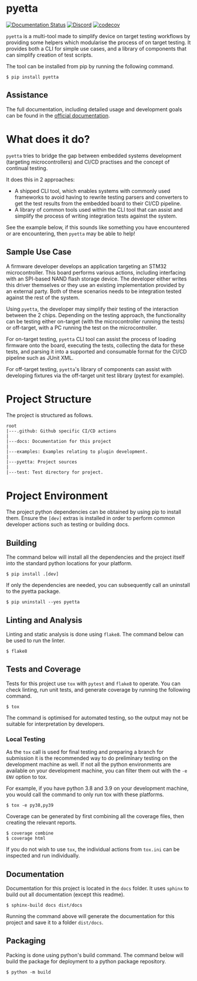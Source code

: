 # pyetta

[![Documentation Status](https://readthedocs.org/projects/pyetta/badge/?version=latest)](https://pyetta.readthedocs.io/en/latest/)
[![Discord](https://img.shields.io/discord/1005420113194930309?color=C5F0A4)](https://discord.gg/4cmv4vrmYC)
[![codecov](https://codecov.io/gh/kenkaijie/pyetta/branch/master/graph/badge.svg?token=7PFFKAUR25)](https://codecov.io/gh/kenkaijie/pyetta)

`pyetta` is a multi-tool made to simplify device on target testing workflows by
providing some helpers which modularise the process of on target testing. It
provides both a CLI for simple use cases, and a library of components that can
simplify creation of test scripts.

The tool can be installed from pip by running the following command.

```shell
$ pip install pyetta
```

## Assistance

The full documentation, including detailed usage and development goals can 
be found in the [official documentation](https://pyetta.readthedocs.io/en/latest/).

# What does it do?

`pyetta` tries to bridge the gap between embedded systems development 
(targeting microcontrollers) and CI/CD practises and the concept of 
continual testing.

It does this in 2 approaches:

- A shipped CLI tool, which enables systems with commonly used frameworks to 
  avoid having to rewrite testing parsers and converters to get the test 
  results from the embedded board to their CI/CD pipeline.
- A library of common tools used within the CLI tool that can assist and 
  simplify the process of writing integration tests against the system.

See the example below, if this sounds like something you have encountered or 
are encountering, then `pyetta` may be able to help!

## Sample Use Case

A firmware developer develops an application targeting an STM32 
microcontroller. This board performs various actions, including interfacing 
with an SPI-based NAND flash storage device. The developer either writes this 
driver themselves or they use an existing implementation provided by an external 
party. Both of these scenarios needs to be integration tested against the rest 
of the system. 

Using `pyetta`, the developer may simplify their testing of the interaction 
between the 2 chips. Depending on the testing approach, the 
functionality can be testing either on-target (with the microcontroller 
running the tests) or off-target, with a PC running the test on the 
microcontroller.

For on-target testing, `pyetta` CLI tool can assist the process of loading 
firmware onto the board, executing the tests, collecting the data for these 
tests, and parsing it into a supported and consumable format for the CI/CD 
pipeline such as JUnit XML.

For off-target testing, `pyetta`'s library of components can assist with 
developing fixtures via the off-target unit test library (pytest for example).

# Project Structure

The project is structured as follows.

```text
root
|---.github: Github specific CI/CD actions
|
|---docs: Documentation for this project
|
|---examples: Examples relating to plugin development.
|
|---pyetta: Project sources
|
|---test: Test directory for project. 
```

# Project Environment

The project python dependencies can be obtained by using pip to install them.
Ensure the `[dev]` extras is installed in order to perform common developer
actions such as testing or building docs.

## Building

The command below will install all the dependencies and the project itself into
the standard python locations for your platform.

```shell
$ pip install .[dev]
```

If only the dependencies are needed, you can subsequently call an uninstall to
the pyetta package.

```shell
$ pip uninstall --yes pyetta
```

## Linting and Analysis

Linting and static analysis is done using `flake8`. The command below can be
used to run the linter.

```shell
$ flake8 
```

## Tests and Coverage

Tests for this project use `tox` with `pytest` and `flake8` to operate. You can 
check linting, run unit tests, and generate coverage by running the following 
command.

```shell
$ tox
```

The command is optimised for automated testing, so the output may not be 
suitable for interpretation by developers.

### Local Testing

As the `tox` call is used for final testing and preparing a branch for 
submission it is the recommended way to do preliminary testing on the 
development machine as well. If not all the python environments are 
available on your development machine, you can filter them out with the 
`-e ENV` option to tox.

For example, if you have python 3.8 and 3.9 on your development machine, you 
would call the command to only run tox with these platforms.

```shell
$ tox -e py38,py39
```

Coverage can be generated by first combining all the coverage files, then 
creating the relevant reports.

```shell
$ coverage combine
$ coverage html
```

If you do not wish to use `tox`, the individual actions from `tox.ini` can 
be inspected and run individually.

## Documentation

Documentation for this project is located in the `docs` folder. It uses
`sphinx` to build out all documentation (except this readme).

```shell
$ sphinx-build docs dist/docs
```

Running the command above will generate the documentation for this project and
save it to a folder `dist/docs`.

## Packaging

Packing is done using python's build command. The command below will build the
package for deployment to a python package repository.

```shell
$ python -m build
```
